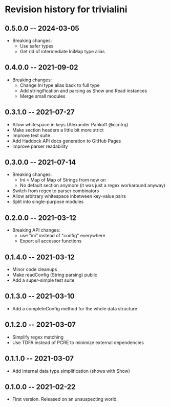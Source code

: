 # Revision history for trivialini

## 0.5.0.0 -- 2024-03-05

* Breaking changes:
    * Use safer types
    * Get rid of intermediate IniMap type alias

## 0.4.0.0 -- 2021-09-02

* Breaking changes:
    * Change Ini type alias back to full type
    * Add stringification and parsing as Show and Read instances
    * Merge small modules

## 0.3.1.0 -- 2021-07-27

* Allow whitespace in keys (Alexander Pankoff @ccntrq)
* Make section headers a little bit more strict
* Improve test suite
* Add Haddock API docs generation to GitHub Pages
* Improve parser readability

## 0.3.0.0 -- 2021-07-14

* Breaking changes:
    * Ini = Map of Map of Strings from now on
    * No default section anymore (it was just a regex workaround anyway)
* Switch from regex to parser combinators
* Allow arbitrary whitespace inbetween key-value pairs
* Split into single-purpose modules

## 0.2.0.0 -- 2021-03-12

* Breaking API changes:
    * use "ini" instead of "config" everywhere
    * Export all accessor functions

## 0.1.4.0 -- 2021-03-12

* Minor code cleanups
* Make readConfig (String parsing) public
* Add a super-simple test suite

## 0.1.3.0 -- 2021-03-10

* Add a completeConfig method for the whole data structure

## 0.1.2.0 -- 2021-03-07

* Simplify regex matching
* Use TDFA instead of PCRE to minimize external dependencies

## 0.1.1.0 -- 2021-03-07

* Add internal data type simplification (shows with Show)

## 0.1.0.0 -- 2021-02-22

* First version. Released on an unsuspecting world.
